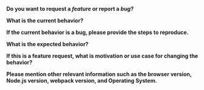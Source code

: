 <!-- Please don't delete this template or we'll close your issue -->
<!-- Before creating an issue please make sure you are using the latest version of webpack. -->
<!-- Also consider trying the webpack@beta version, maybe it's already fixed. -->

**Do you want to request a _feature_ or report a _bug_?**

<!-- Please ask questions on StackOverflow or the webpack Gitter (https://gitter.im/webpack/webpack). -->
<!-- Issues which contain questions or support requests will be closed. -->

**What is the current behavior?**

**If the current behavior is a bug, please provide the steps to reproduce.**

<!-- A great way to do this is to provide your configuration via a GitHub gist. -->
<!-- Best provide a minimal reproduceable repo -->
<!-- If your issue is caused by a plugin or loader file the issue on the plugin/loader repo -->

**What is the expected behavior?**

**If this is a feature request, what is motivation or use case for changing the behavior?**

**Please mention other relevant information such as the browser version, Node.js version, webpack version, and Operating System.**
